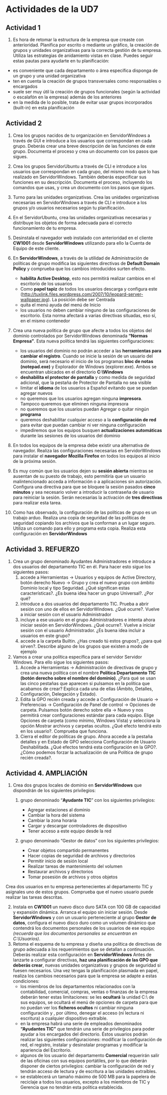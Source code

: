 # Actividades de la UD7

## Actividad 1

1. Es hora de retomar la estructura de la empresa que creaste con anterioridad. Planifica por escrito o mediante un gráfico, la creación de grupos y unidades organizativas para la correcta gestión de tu empresa. Utiliza las estrategias de anidamiento vistas en clase. Puedes seguir estas pautas para ayudarte en tu planificación:

- es conveniente que cada departamento o área específica disponga de un grupo y una unidad organizativa
- ten en cuenta la creación de grupos transversales como responsables o encargados
- suele ser muy útil la creación de grupos funcionales (según la actividad o escalafón en la empresa) además de los anteriores
- en la medida de lo posible, trata de evitar usar grupos incorporados (built-in) en esta planificación

## Actividad 2

1. Crea los grupos nacidos de tu organización en ServidorWindows a través de GUI e introduce a los usuarios que correspondan en cada grupo. Deberás crear una breve descripción de las funciones de este grupo. Documenta el proceso y crea un documento con los pasos que sigues.
2. Crea los grupos ServidorUbuntu a través de CLI e introduce a los usuarios que correspondan en cada grupo, del mismo modo que lo has realizado en ServidorWindows. También deberás especificar sus funciones en su descripción. Documenta el proceso, incluyendo los comandos que usas, y crea un documento con los pasos que sigues.
3. Turno para las unidades organizativas. Crea las unidades organizativas necesarias en ServidorWindows a través de CLI e introduce a los grupos y/o usuarios necesarios según tu planificación.
4. En el ServidorUbuntu, crea las unidades organizativas necesarias y distribuye los objetos de forma adecuada para el correcto funcionamiento de tu empresa.
5. Desinstala el navegador web instalado con anterioridad en el cliente **CW1001** desde **ServidorWindows** utilizando para ello la Cuenta de Equipo de este cliente.
6. En **ServidorWindows**, a través de la utilidad de Administración de políticas de grupo modifica las siguientes directivas de **Default Domain Policy** y comprueba que los cambios introducidos surten efecto.

   - **habilita Active Desktop**, esto nos permitirá realizar cambios en el escritorio de los usuarios
   - Como **papel tapiz** de todos los usuarios descarga y configura este (http://tuxlink.files.wordpress.com/2007/10/leopard-server-wallpaper.jpg). La posición debe ser Centrada
   - quita el menú ayuda del menú de Inicio
   - los usuarios no deben cambiar ninguno de las configuraciones de escritorio. Esta norma afectará a varias directivas situadas, eso sí, en el mismo contenedor

7. Crea una nueva política de grupo que afecte a todos los objetos del dominio controlados por ServidorWindows denominada **“Normas Empresa”**. Esta nueva política tendrá las siguientes configuraciones:

   - los usuarios del dominio no podrán acceder a las **herramientas para cambiar el registro**. Cuando se inicie la sesión de un usuario del dominio, será necesario el inicio de los programas **bloc de notas (notepad.exe)** y Explorador de Windows (explorer.exe). Ambos se encuentran ubicados en el directorio **C:\Windows**
   - **deshabilita el protector de pantalla** y como medida de seguridad adicional, que la pestaña de Protector de Pantalla no sea visible
   - limitar el **idioma** de los usuarios a Español evitando que se puedan agregar nuevos
   - no queremos que los usuarios agregan ninguna **impresora**. Tampoco queremos que eliminen ninguna impresora
   - no queremos que los usuarios puedan Agregar o quitar ningún **programa**
   - queremos deshabilitar cualquier acceso a la **configuración de red** para evitar que puedan cambiar ni ver ninguna configuración
   - impediremos que los equipos busquen **actualizaciones automáticas** durante las sesiones de los usuarios del dominio

8. En todos los equipos de la empresa debe existir una alternativa de navegador. Realiza las configuraciones necesarias en ServidorWindows para instalar el **navegador Mozilla Firefox** en todos los equipos al inicio de la próxima sesión.
9. Es muy común que los usuarios dejen su **sesión abierta** mientras se ausentan de su puesto de trabajo, esto permitiría que un usuario malintencionado acceda a información o a aplicaciones sin autorización. Configura una directiva para que se bloquee la sesión pasados **cinco minutos** y sea necesario volver a introducir la contraseña de usuario para reiniciar la sesión. Serán necesarias la activación de **tres directivas** para realizar esta tarea.
10. Como has observado, la configuración de las políticas de grupo es un trabajo arduo. Realiza una copia de seguridad de las políticas de seguridad copiando los archivos que la conforman a un lugar seguro. Utiliza un comando para ello y programa esta copia. Realiza esta configuración en **ServidorWindows**

## Actividad 3. REFUERZO

1.  Crea un grupo denominado Ayudantes Administradores e introduce a dos usuarios del departamento TIC en él. Para hacer esto sigue los siguientes pasos:
    1.  accede a <span class="menu">Herramientas</span> → <span class="menu">Usuarios y equipos de Active Directory</span>, botón derecho <span class="menu">Nuevo</span> → <span class="menu">Grupo</span> y crea el nuevo grupo con ámbito Dominio local y tipo Seguridad. ¿Qué significan estas características?. ¿Es buena idea hacer un grupo Universal?. ¿Por qué?
    2.  introduce a dos usuarios del departamento TIC. Prueba a abrir sesión con uno de ellos en ServidorWindows. ¿Qué ocurre?. Vuelve a iniciar sesión con el usuario Administrador
    3.  incluye a ese usuario en el grupo Administradores e intenta ahora iniciar sesión en ServidorWindows. ¿Qué ocurre?. Vuelve a iniciar sesión con el usuario Administrador. ¿Es buena idea incluir a usuarios en este grupo?
    4.  accede a la carpeta Builtin. ¿Has creado tú estos grupos?, ¿para qué sirven?. Describe alguno de los grupos que existen a modo de ejemplo
2.  Vamos a crear una política específica para el servidor Servidor Windows. Para ello sigue los siguientes pasos:
    1.  Accede a <span class="menu">Herramientas</span> → <span class="menu">Administración de directivas de grupo</span> y crea una nueva política con el nombre **Política Departamento TIC (botón derecho sobre el nombre del dominio)**. ¿Para qué se usan las cinco pestañas que aparecen si pulsamos en la política que acabamos de crear? Explica cada una de ellas (Ámbito, Detalles, Configuración, Delegación y Estado).
    2.  Edita la GPO recién creada y accede a Configuración de <span class="menu">Usuario</span> → <span class="menu">Preferencias</span> → <span class="menu">Configuración de Panel de control</span> → <span class="menu">Opciones de carpeta</span>. Pulsamos botón derecho sobre ella → <span class="menu">Nuevo</span> y nos permitirá crear configuraciones estándar para cada equipo. Elige Opciones de carpeta (como mínimo, Windows Vista) y selecciona la opción Mostrar archivos y carpetas ocultos. ¿Qué efecto tendrá esto en los usuario?. Comprueba que funciona.
    3.  Cierra el editor de políticas de grupo. Ahora accede a la pestaña detalles y en Estado de GPO selecciona Configuración de Usuario Deshabilitada. ¿Qué efectos tendrá esta configuración en la GPO?. ¿Cómo podemos forzar la actualización de una Política de grupo recién creada?.

## Actividad 4. AMPLIACIÓN

1.  Crea dos grupos locales de dominio en **ServidorWindows** que dispondrán de los siguientes privilegios:

    1.  grupo denominado “**Ayudante TIC**” con los siguientes privilegios:

        - Agregar estaciones al dominio
        - Cambiar la hora del sistema
        - Cambiar la zona horaria
        - Cargar y descargar controladores de dispositivo
        - Tener acceso a este equipo desde la red

    2.  grupo denominado “Gestor de datos” con los siguientes privilegios:

        - Crear objetos compartido permanentes
        - Hacer copias de seguridad de archivos y directorios
        - Permitir inicio de sesión local
        - Realizar tareas de mantenimiento del volumen
        - Restaurar archivos y directorios
        - Tomar posesión de archivos y otros objetos

Crea dos usuarios en tu empresa pertenecientes al departamento TIC y asígnales uno de estos grupos. Comprueba que el nuevo usuario puede realizar las tareas descritas.

2. Instala en **CW1001** un nuevo disco duro SATA con 100 GB de capacidad y expansión dinámica. Arranca el equipo sin iniciar sesión. Desde **ServidorWindows** y con un usuario perteneciente al grupo **Gestor de datos**, configura el nuevo disco duro como un volumen dinámico que contendrá los documentos personales de los usuarios de ese equipo _(recuerda que los documentos personales se encuentran en C:\Usuarios)_.
3. Retoma el esquema de tu empresa y diseña una política de directivas de grupo adecuada a los requerimientos que se detallan a continuación. Deberás realizar esta configuración en **ServidorWindows** Antes de lanzarte a configurar directivas, **haz una planificación de las GPO que deberás crear**, nuevas unidades organizativas y grupos de seguridad si fuesen necesarios. Una vez tengas la planificación plasmada en papel, realiza los cambios necesarios para que la empresa se adapte a estas condiciones:
   - los miembros de los departamentos relacionados con la contabilidad, comercial, compras, ventas o finanzas de la empresa deberán tener estas limitaciones: se les **ocultará** la unidad C:\ de sus equipos, se ocultará el menú de opciones de carpeta para que no puedan ver los **ficheros ocultos** ni cambiar ninguna configuración y , por último, denegar el acceso (ni lectura ni escritura) a cualquier dispositivo extraíble.
   - en la empresa habrá una serie de empleados denominados **“Ayudantes TIC”** que tendrán una serie de privilegios para poder ayudar a los encargados del directorio. Éstos usuarios podrán realizar las siguientes configuraciones: modificar la configuración de red, el registro, instalar y desinstalar programas y modificar la apariencia del Escritorio.
   - algunos de los usuario del departamento **Comercial** requerirán salir de las oficinas con sus equipos portátiles, por lo que deberán disponer de ciertos privilegios: cambiar la configuración de red y tendrán acceso de lectura y de escritura a las unidades extraíbles.
   - se establecerá un tamaño máximo de 500 MB para la papelera de reciclaje a todos los usuarios, excepto a los miembros de TIC y Gerencia que no tendrán esta política establecida.
